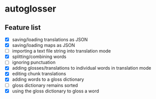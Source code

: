 # autoglosser

## Feature list

- [x] saving/loading translations as JSON
- [x] saving/loading maps as JSON
- [ ] importing a text file string into translation mode
- [x] splitting/combining words
- [ ] ignoring punctuation
- [x] adding glosses/translations to individual words in translation mode
- [x] editing chunk translations
- [x] adding words to a gloss dictionary
- [ ] gloss dictionary remains sorted
- [x] using the gloss dictionary to gloss a word
